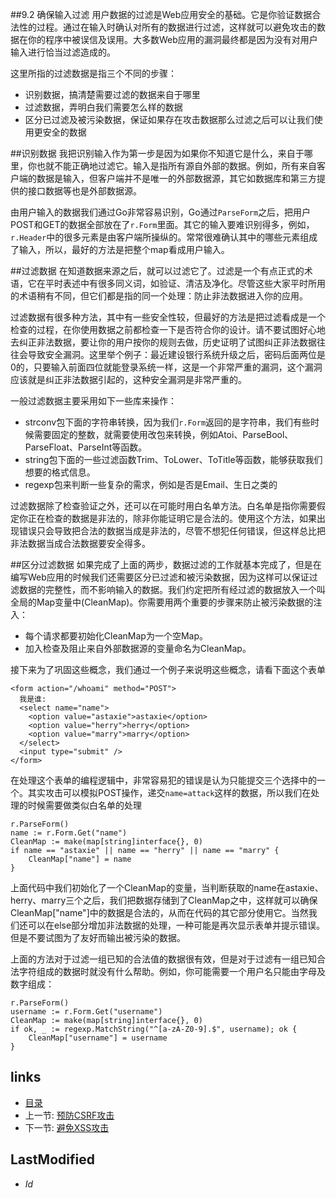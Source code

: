 ##9.2 确保输入过滤 
用户数据的过滤是Web应用安全的基础。它是你验证数据合法性的过程。通过在输入时确认对所有的数据进行过滤，这样就可以避免攻击的数据在你的程序中被误信及误用。大多数Web应用的漏洞最终都是因为没有对用户输入进行恰当过滤造成的。

这里所指的过滤数据是指三个不同的步骤：

- 识别数据，搞清楚需要过滤的数据来自于哪里
- 过滤数据，弄明白我们需要怎么样的数据
- 区分已过滤及被污染数据，保证如果存在攻击数据那么过滤之后可以让我们使用更安全的数据

##识别数据
我把识别输入作为第一步是因为如果你不知道它是什么，来自于哪里，你也就不能正确地过滤它。输入是指所有源自外部的数据。例如，所有来自客户端的数据是输入，但客户端并不是唯一的外部数据源，其它如数据库和第三方提供的接口数据等也是外部数据源。

由用户输入的数据我们通过Go非常容易识别，Go通过`ParseForm`之后，把用户POST和GET的数据全部放在了`r.Form`里面。其它的输入要难识别得多，例如，`r.Header`中的很多元素是由客户端所操纵的。常常很难确认其中的哪些元素组成了输入，所以，最好的方法是把整个map看成用户输入。

##过滤数据
在知道数据来源之后，就可以过滤它了。过滤是一个有点正式的术语，它在平时表述中有很多同义词，如验证、清洁及净化。尽管这些大家平时所用的术语稍有不同，但它们都是指的同一个处理：防止非法数据进入你的应用。

过滤数据有很多种方法，其中有一些安全性较，但最好的方法是把过滤看成是一个检查的过程，在你使用数据之前都检查一下是否符合你的设计。请不要试图好心地去纠正非法数据，要让你的用户按你的规则去做，历史证明了试图纠正非法数据往往会导致安全漏洞。这里举个例子：最近建设银行系统升级之后，密码后面两位是0的，只要输入前面四位就能登录系统一样，这是一个非常严重的漏洞，这个漏洞应该就是纠正非法数据引起的，这种安全漏洞是非常严重的。

一般过滤数据主要采用如下一些库来操作：

- strconv包下面的字符串转换，因为我们`r.Form`返回的是字符串，我们有些时候需要固定的整数，就需要使用改包来转换，例如Atoi、ParseBool、ParseFloat、ParseInt等函数。
- string包下面的一些过滤函数Trim、ToLower、ToTitle等函数，能够获取我们想要的格式信息。
- regexp包来判断一些复杂的需求，例如是否是Email、生日之类的

过滤数据除了检查验证之外，还可以在可能时用白名单方法。白名单是指你需要假定你正在检查的数据是非法的，除非你能证明它是合法的。使用这个方法，如果出现错误只会导致把合法的数据当成是非法的，尽管不想犯任何错误，但这样总比把非法数据当成合法数据要安全得多。

##区分过滤数据
如果完成了上面的两步，数据过滤的工作就基本完成了，但是在编写Web应用的时候我们还需要区分已过滤和被污染数据，因为这样可以保证过滤数据的完整性，而不影响输入的数据。我们约定把所有经过滤的数据放入一个叫全局的Map变量中(CleanMap)。你需要用两个重要的步骤来防止被污染数据的注入：
- 每个请求都要初始化CleanMap为一个空Map。
- 加入检查及阻止来自外部数据源的变量命名为CleanMap。

接下来为了巩固这些概念，我们通过一个例子来说明这些概念，请看下面这个表单

	<form action="/whoami" method="POST">
	  我是谁:
	  <select name="name">
	    <option value="astaxie">astaxie</option>
	    <option value="herry">herry</option>
	    <option value="marry">marry</option>
	  </select>
	  <input type="submit" />
	</form>

在处理这个表单的编程逻辑中，非常容易犯的错误是认为只能提交三个选择中的一个。其实攻击可以模拟POST操作，递交`name=attack`这样的数据，所以我们在处理的时候需要做类似白名单的处理

	r.ParseForm()
	name := r.Form.Get("name")
	CleanMap := make(map[string]interface{}, 0)
	if name == "astaxie" || name == "herry" || name == "marry" {
		CleanMap["name"] = name
	}

上面代码中我们初始化了一个CleanMap的变量，当判断获取的name在astaxie、herry、marry三个之后，我们把数据存储到了CleanMap之中，这样就可以确保CleanMap["name"]中的数据是合法的，从而在代码的其它部分使用它。当然我们还可以在else部分增加非法数据的处理，一种可能是再次显示表单并提示错误。但是不要试图为了友好而输出被污染的数据。

上面的方法对于过滤一组已知的合法值的数据很有效，但是对于过滤有一组已知合法字符组成的数据时就没有什么帮助。例如，你可能需要一个用户名只能由字母及数字组成：

	r.ParseForm()
	username := r.Form.Get("username")
	CleanMap := make(map[string]interface{}, 0)
	if ok, _ := regexp.MatchString("^[a-zA-Z0-9].$", username); ok {
		CleanMap["username"] = username
	}

	

## links
   * [目录](<preface.md>)
   * 上一节: [预防CSRF攻击](<9.1.md>)
   * 下一节: [避免XSS攻击](<9.3.md>)

## LastModified 
   * $Id$